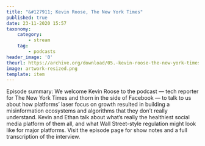 ```yaml
---
title: "&#127911; Kevin Roose, The New York Times"
published: true
date: 23-11-2020 15:57
taxonomy:
    category:
        - stream
    tag:
        - podcasts
header_image: '0'
theurl: https://archive.org/download/05.-kevin-roose-the-new-york-times/05.%20Kevin%20Roose%2C%20New%20York%20Times_.mp3
image: artwork-resized.png
template: item
--- 
```

Episode summary: We welcome Kevin Roose to the podcast — tech reporter for The New York Times and thorn in the side of Facebook — to talk to us about how platforms’ laser focus on growth resulted in building a misinformation ecosystems and algorithms that they don’t really understand. Kevin and Ethan talk about what’s really the healthiest social media platform of them all, and what Wall Street-style regulation might look like for major platforms. Visit the episode page for show notes and a full transcription of the interview.
